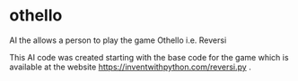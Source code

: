 # othello
AI the allows a person to play the game Othello i.e. Reversi

This AI code was created starting with the base code for the game which is available at the website https://inventwithpython.com/reversi.py .
